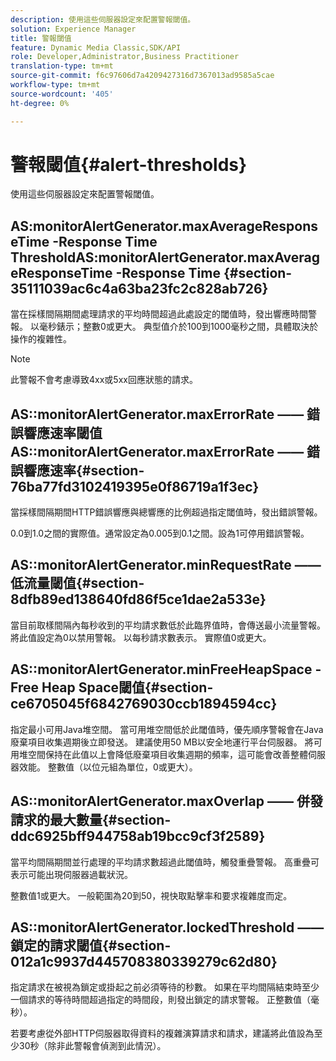 ```yaml
---
description: 使用這些伺服器設定來配置警報閾值。
solution: Experience Manager
title: 警報閾值
feature: Dynamic Media Classic,SDK/API
role: Developer,Administrator,Business Practitioner
translation-type: tm+mt
source-git-commit: f6c97606d7a4209427316d7367013ad9585a5cae
workflow-type: tm+mt
source-wordcount: '405'
ht-degree: 0%

---
```



# 警報閾值{#alert-thresholds}

使用這些伺服器設定來配置警報閾值。

## AS:monitorAlertGenerator.maxAverageResponseTime -Response Time ThresholdAS:monitorAlertGenerator.maxAverageResponseTime -Response Time {#section-35111039ac6c4a63ba23fc2c828ab726}

當在採樣間隔期間處理請求的平均時間超過此處設定的閾值時，發出響應時間警報。 以毫秒錶示；整數0或更大。 典型值介於100到1000毫秒之間，具體取決於操作的複雜性。

>[!NOTE]
>
>此警報不會考慮導致4xx或5xx回應狀態的請求。

## AS::monitorAlertGenerator.maxErrorRate —— 錯誤響應速率閾值AS::monitorAlertGenerator.maxErrorRate —— 錯誤響應速率{#section-76ba77fd3102419395e0f86719a1f3ec}

當採樣間隔期間HTTP錯誤響應與總響應的比例超過指定閾值時，發出錯誤警報。

0.0到1.0之間的實際值。通常設定為0.005到0.1之間。設為1可停用錯誤警報。

## AS::monitorAlertGenerator.minRequestRate —— 低流量閾值{#section-8dfb89ed138640fd86f5ce1dae2a533e}

當目前取樣間隔內每秒收到的平均請求數低於此臨界值時，會傳送最小流量警報。 將此值設定為0以禁用警報。 以每秒請求數表示。 實際值0或更大。

## AS::monitorAlertGenerator.minFreeHeapSpace -Free Heap Space閾值{#section-ce6705045f6842769030ccb1894594cc}

指定最小可用Java堆空間。 當可用堆空間低於此閾值時，優先順序警報會在Java廢棄項目收集週期後立即發送。 建議使用50 MB以安全地運行平台伺服器。 將可用堆空間保持在此值以上會降低廢棄項目收集週期的頻率，這可能會改善整體伺服器效能。 整數值（以位元組為單位，0或更大）。

## AS::monitorAlertGenerator.maxOverlap —— 併發請求的最大數量{#section-ddc6925bff944758ab19bcc9cf3f2589}

當平均間隔期間並行處理的平均請求數超過此閾值時，觸發重疊警報。 高重疊可表示可能出現伺服器過載狀況。

整數值1或更大。 一般範圍為20到50，視快取點擊率和要求複雜度而定。

## AS::monitorAlertGenerator.lockedThreshold —— 鎖定的請求閾值{#section-012a1c9937d445708380339279c62d80}

指定請求在被視為鎖定或掛起之前必須等待的秒數。 如果在平均間隔結束時至少一個請求的等待時間超過指定的時間段，則發出鎖定的請求警報。 正整數值（毫秒）。

若要考慮從外部HTTP伺服器取得資料的複雜演算請求和請求，建議將此值設為至少30秒（除非此警報會偵測到此情況）。

